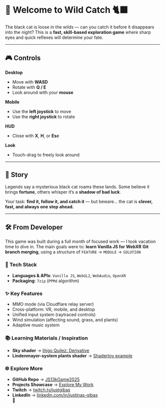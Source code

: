 # 🐾 Welcome to **Wild Catch** 🐈‍⬛

The black cat is loose in the wilds — can you catch it before it disappears into the night?
This is a **fast, skill-based exploration game** where sharp eyes and quick reflexes will determine your fate.

---

## 🎮 Controls

**Desktop**
- Move with **WASD**
- Rotate with **Q / E**
- Look around with your **mouse**

**Mobile**
- Use the **left joystick** to move
- Use the **right joystick** to rotate

**HUD**
- Close with **X**, **H**, or **Esc**

**Look**
- Touch-drag to freely look around

---

## 🌌 Story

Legends say a mysterious black cat roams these lands. 
Some believe it brings **fortune**, others whisper it’s a **shadow of bad luck**.

Your task: **find it, follow it, and catch it** — but beware...
the cat is **clever, fast, and always one step ahead.**

---

## 🛠️ From Developer

This game was built during a full month of focused work — I took vacation time to dive in.
The main goals were to:
 **learn Vanilla JS for WebXR**
 **Git branch merging**,
using a structure of `FEATURE` → `MODULE` → `SOLUTION`

### 🔧 Tech Stack
- **Languages & APIs**: `Vanilla JS`, `WebGL2`, `WebAudio`, `OpenXR`
- **Packaging**: `7zip` (`PPMd` algorithm)

### ✨ Key Features
- MMO mode (via Cloudflare relay server)
- Cross-platform: VR, mobile, and desktop
- Unified input system (raytraced controls)
- Wind simulation (affecting sound, grass, and plants)
- Adaptive music system

### 📚 Learning Materials / Inspiration
- **Sky shader** → [Iñigo Quílez: Derivative](https://iquilezles.org/articles/dynclouds/)  
- **Lindenmayer-system plants shader** → [Shadertoy example](https://www.shadertoy.com/view/XtyGzh)

### 🌐 Explore More  
- **GitHub Repo** → [JS13kGame2025](https://github.com/JustGibas/JS13kGame2025)   
- **Projects Showcase** → [Explore My Work](https://justinas-gibas.github.io/MyFistWebsite/index1.html#work)  
- **Twitch** → [twitch.tv/justgibas](https://www.twitch.tv/justgibas/about)  
- **LinkedIn** → [linkedin.com/in/justinas-gibas](https://www.linkedin.com/in/justinas-gibas)  
🐾